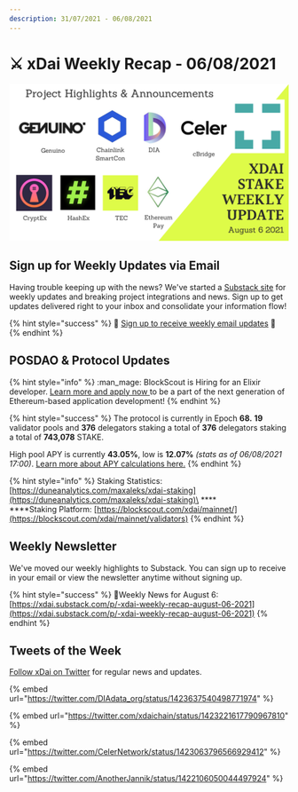 ```yaml
---
description: 31/07/2021 - 06/08/2021
---
```


# ⚔️ xDai Weekly Recap - 06/08/2021

![](../../../../.gitbook/assets/aug-6-weekly.png)

## Sign up for Weekly Updates via Email

Having trouble keeping up with the news? We've started a [Substack site](https://xdai.substack.com) for weekly updates and breaking project integrations and news. Sign up to get updates delivered right to your inbox and consolidate your information flow!

{% hint style="success" %}
💌 [Sign up to receive weekly email updates](https://xdai.substack.com) ​💌‌
{% endhint %}

## POSDAO & Protocol Updates <a href="posdao-and-protocol-updates" id="posdao-and-protocol-updates"></a>

{% hint style="info" %}
:man\_mage: BlockScout is Hiring for an Elixir developer. [Learn more and apply now ](../../../../careers-1/elixir-developer-blockscout.md)to be a part of the next generation of Ethereum-based application development!
{% endhint %}

{% hint style="success" %}
The protocol is currently in Epoch **68.** **19** validator pools and **376** delegators staking a total of **376** delegators staking a total of **743,078** STAKE.

&#x20;High pool APY is currently **43.05%**, low is **12.07%** _(stats as of 06/08/2021 17:00)_. [Learn more about APY calculations here.](https://app.gitbook.com/@poa/s/xdai/about-xdai/faqs/public-staking-validators-and-delegators#how-is-apy-calculated)
{% endhint %}

{% hint style="info" %}
Staking Statistics: [https://duneanalytics.com/maxaleks/xdai-staking](https://duneanalytics.com/maxaleks/xdai-staking)​\
****\
****Staking Platform: [https://blockscout.com/xdai/mainnet/](https://blockscout.com/xdai/mainnet/validators)
{% endhint %}

## Weekly Newsletter <a href="weekly-newsletter" id="weekly-newsletter"></a>

We've moved our weekly highlights to Substack. You can sign up to receive in your email or view the newsletter anytime without signing up.

{% hint style="success" %}
​📰Weekly News for August 6: [https://xdai.substack.com/p/-xdai-weekly-recap-august-06-2021](https://xdai.substack.com/p/-xdai-weekly-recap-august-06-2021)
{% endhint %}

## Tweets of the Week

[Follow xDai on Twitter](https://twitter.com/xdaichain) for regular news and updates.

{% embed url="https://twitter.com/DIAdata_org/status/1423637540498771974" %}

{% embed url="https://twitter.com/xdaichain/status/1423221617790967810" %}

{% embed url="https://twitter.com/CelerNetwork/status/1423063796566929412" %}

{% embed url="https://twitter.com/AnotherJannik/status/1422106050044497924" %}

